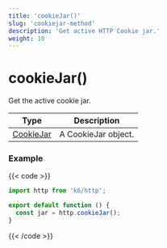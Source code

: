 ```yaml
---
title: 'cookieJar()'
slug: 'cookiejar-method'
description: 'Get active HTTP Cookie jar.'
weight: 10
---
```


# cookieJar()

Get the active cookie jar.

| Type                                                                                   | Description         |
| -------------------------------------------------------------------------------------- | ------------------- |
| [CookieJar](https://grafana.com/docs/k6/<K6_VERSION>/javascript-api/k6-http/cookiejar) | A CookieJar object. |

### Example

{{< code >}}

```javascript
import http from 'k6/http';

export default function () {
  const jar = http.cookieJar();
}
```

{{< /code >}}
